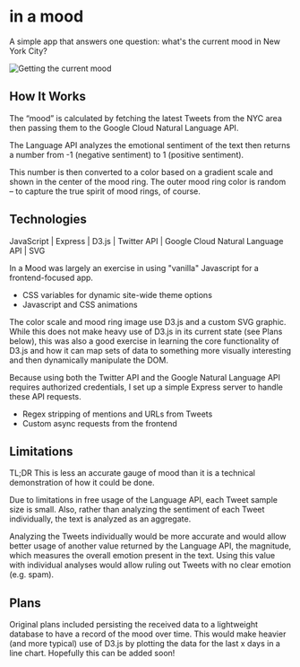 # in a mood
A simple app that answers one question: what's the current mood in New York City?

![Getting the current mood](https://user-images.githubusercontent.com/11576738/81991809-0f62d580-9610-11ea-9b81-adf7357ebf8a.gif "In a Mood in action")

## How It Works
The “mood” is calculated by fetching the latest Tweets from the NYC area then passing them to the Google Cloud Natural Language API.

The Language API analyzes the emotional sentiment of the text then returns a number from -1 (negative sentiment) to 1 (positive sentiment).

This number is then converted to a color based on a gradient scale and shown in the center of the mood ring. The outer mood ring color is random – to capture the true spirit of mood rings, of course.


## Technologies
JavaScript | Express | D3.js | Twitter API | Google Cloud Natural Language API | SVG

In a Mood was largely an exercise in using "vanilla" Javascript for a frontend-focused app. 
* CSS variables for dynamic site-wide theme options
* Javascript and CSS animations 

The color scale and mood ring image use D3.js and a custom SVG graphic. While this does not make heavy use of D3.js in its current state (see Plans below), this was also a good exercise in learning the core functionality of D3.js and how it can map sets of data to something more visually interesting and then dynamically manipulate the DOM. 

Because using both the Twitter API and the Google Natural Language API requires authorized credentials, I set up a simple Express server to handle these API requests.
* Regex stripping of mentions and URLs from Tweets
* Custom async requests from the frontend


## Limitations
TL;DR This is less an accurate gauge of mood than it is a technical demonstration of how it could be done.

Due to limitations in free usage of the Language API, each Tweet sample size is small. Also, rather than analyzing the sentiment of each Tweet individually, the text is analyzed as an aggregate.

Analyzing the Tweets individually would be more accurate and would allow better usage of another value returned by the Language API, the magnitude, which measures the overall emotion present in the text. Using this value with individual analyses would allow ruling out Tweets with no clear emotion (e.g. spam).


## Plans
Original plans included persisting the received data to a lightweight database to have a record of the mood over time. This would make heavier (and more typical) use of D3.js by plotting the data for the last x days in a line chart. Hopefully this can be added soon! 
